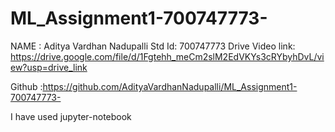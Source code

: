 # ML_Assignment1-700747773-

NAME : Aditya Vardhan Nadupalli 
Std Id: 700747773 
Drive Video link: https://drive.google.com/file/d/1Fgtehh_meCm2slM2EdVKYs3cRYbyhDvL/view?usp=drive_link


Github :https://github.com/AdityaVardhanNadupalli/ML_Assignment1-700747773-

I have used jupyter-notebook


